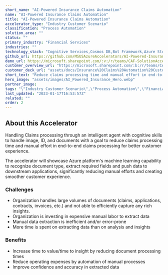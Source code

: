 ```yaml
---
short_name: "AI-Powered Insurance Claims Automation"
name: "AI-Powered Insurance Claims Automation"
title: "AI-Powered Insurance Claims Automation"
accelerator_type: "Industry Customer Scenario"
classification: "Process Automation"
solution_area: ""
status: ""
primary_industry: "Financial Services"
industries: ""
technology_stack: "Cognitive Services,Cosmos DB,Bot Framework,Azure Storage,Form Recognizer,Luis"
github_url: https://github.com/MSUSAzureAccelerators/AI-Powered-Insurance-Claims-Automation-Accelerator
demo_url: https://microsoft.sharepoint.com/:v:/r/teams/CAF-SolutionAccelerators/Shared%20Documents/General/BVA%20Files/AI-Powered%20Insurance%20Claims%20Automation/POV_demo_AI-Powered%20Insurance%20Claims%20Automation.mp4?csf=1&web=1&e=ByQsTd
customer_overview_url: "https://microsoft.sharepoint.com/:b:/r/teams/CAF-SolutionAccelerators/Shared%20Documents/General/BVA%20Files/AI-Powered%20Insurance%20Claims%20Automation/Insurance%20Claims%20Automation%20Overview.pdf?csf=1&web=1&e=Xzc93I"
customer_deck_url: "assets/docs/Insurance%20Claims%20Automation%20Customer%20Deck.pdf"
short_text: "Reduce claims processing time and manual effort in end-to-end claims processing for better customer experience."
hero_image: "assets/images/AI_Powered_Insurance_Hero.webp"
partner_image: 
tags: "\"Industry Customer Scenario\",\"Process Automation\",\"Financial Services\",\"Cognitive Services\",\"Cosmos DB\",\"Bot Framework\",\"Azure Storage\",\"Form Recognizer\",\"Luis\""
last_updated: "2023-01-17T16:53:57Z"
related: ""
order: 2
---
```

## About this Accelerator

Handling Claims processing through an intelligent agent with cognitive skills to handle image, ID, and documents with a goal to reduce claims processing time and manual effort in end-to-end claims processing for better customer experience.

The accelerator will showcase Azure platform's machine learning capability to recognize document type, extract required fields and push data to downstream applications, significantly reducing manual efforts and creating smoother customer experience.

### Challenges
- Organization handles large volumes of documents (claims, applications, contracts, invoices, etc.) and not able to efficiently capture any rich insights.
- Organization is investing in expensive manual labor to extract data
- Manual data extraction is inefficient and/or error-prone
- More time is spent on extracting data than on analysis and insights

### Benefits
- Increase time to value/time to insight by reducing document processing times
- Reduce operating expenses by automation of manual processes
- Improve confidence and accuracy in extracted data